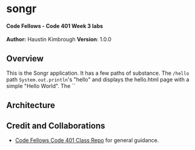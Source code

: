 # songr
#### Code Fellows - Code 401 Week 3 labs
**Author:** Haustin Kimbrough
**Version**: 1.0.0

## Overview
<!-- Provide a high level overview of what this application is and why you are building it, beyond the fact that it's an assignment for this class. (i.e. What's your problem domain?) -->

This is the Songr application. It has a few paths of substance. The `/hello` path `System.out.println`'s "hello" and displays the hello.html page with a simple "Hello World". The ``

## Architecture
<!-- Provide a detailed description of the application design. What technologies (languages, libraries, etc) you're using, and any other relevant design information. -->

## Credit and Collaborations
<!-- Give credit (and a link) to other people or resources that helped you build this application. -->
- [Code Fellows Code 401 Class Repo](https://github.com/codefellows/seattle-java-401d11) for general guidance.
